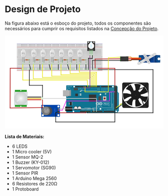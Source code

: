 # Design de Projeto

Na figura abaixo está o esboço do projeto, todos os componentes são necessários para cumprir os requisitos listados na [Concepção do Projeto](https://github.com/maiteluisaa/projeto_pi2/blob/main/concep.md).

![](./figuras/maqueteln.PNG)

**Lista de Materiais:**

- 6 LEDS
- 1 Micro cooler (5V)
- 1 Sensor MQ-2
- 1 Buzzer (KY-012)
- 1 Servomotor (SG90)
- 1 Sensor PIR
- 1 Arduino Mega 2560
- 6 Resistores de 220Ω
- 1 Protoboard
